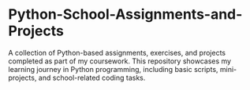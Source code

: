 # Python-School-Assignments-and-Projects
A collection of Python-based assignments, exercises, and projects completed as part of my coursework. This repository showcases my learning journey in Python programming, including basic scripts, mini-projects, and school-related coding tasks.
